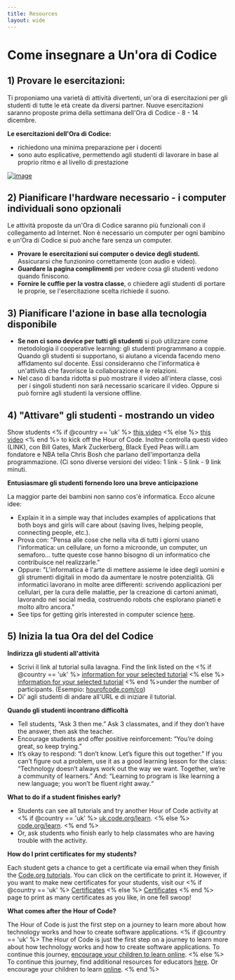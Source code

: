```yaml
---
title: Resources 
layout: wide
---
```


# Come insegnare a Un'ora di Codice

## 1) Provare le esercitazioni:

Ti proponiamo una varietà di attività divertenti, un'ora di esercitazioni per gli studenti di tutte le età create da diversi partner. Nuove esercitazioni saranno proposte prima della settimana dell'Ora di Codice - 8 - 14 dicembre.

**Le esercitazioni dell'Ora di Codice:**

  * richiedono una minima preparazione per i docenti
  * sono auto esplicative, permettendo agli studenti di lavorare in base al proprio ritmo e al livello di prestazione

[![image](http://code.org/images/tutorials.png)](http://code.org/learn)

## 2) Pianificare l'hardware necessario - i computer individuali sono opzionali

Le attività proposte da un'Ora di Codice saranno più funzionali con il collegamento ad Internet. Non è necessario un computer per ogni bambino e un'Ora di Codice si può anche fare senza un computer.

  * **Provare le esercitazioni sui computer o device degli studenti.** Assicurarsi che funzionino correttamente (con audio e video).
  * **Guardare la pagina complimenti** per vedere cosa gli studenti vedono quando finiscono. 
  * **Fornire le cuffie per la vostra classe**, o chiedere agli studenti di portare le proprie, se l'esercitazione scelta richiede il suono.

## 3) Pianificare l'azione in base alla tecnologia disponibile

  * **Se non ci sono device per tutti gli studenti** si può utilizzare come metodologia il cooperative learning: gli studenti programmano a coppie. Quando gli studenti si supportano, si aiutano a vicenda facendo meno affidamento sul docente. Essi consideranno che l'informatica è un'attività che favorisce la collaborazione e le relazioni.
  * Nel caso di banda ridotta si può mostrare il video all'intera classe, così per i singoli studenti non sarà necessario scaricare il video. Oppure si può fornire agli studenti la versione offline.

## 4) "Attivare" gli studenti - mostrando un video

Show students <% if @country == 'uk' %> [this video](https://www.youtube.com/watch?v=96B5-JGA9EQ) <% else %> [this video](http://www.youtube.com/watch?v=FC5FbmsH4fw) <% end %> to kick off the Hour of Code. Inoltre controlla questi video (LINK), con Bill Gates, Mark Zuckerberg, Black Eyed Peas will.i.am fondatore e NBA tella Chris Bosh che parlano dell'importanza della programmazione. (Ci sono diverse versioni dei video: 1 link - 5 link - 9 link minuti.

**Entusiasmare gli studenti fornendo loro una breve anticipazione**

La maggior parte dei bambini non sanno cos'è informatica. Ecco alcune idee:

  * Explain it in a simple way that includes examples of applications that both boys and girls will care about (saving lives, helping people, connecting people, etc.).
  * Prova con: "Pensa alle cose che nella vita di tutti i giorni usano l'informatica: un cellulare, un forno a microonde, un computer, un semaforo... tutte queste cose hanno bisogno di un informatico che contribuisce nel realizzarle."
  * Oppure: "L'informatica è l'arte di mettere assieme le idee degli uomini e gli strumenti digitali in modo da aumentare le nostre potenzialità. Gli informatici lavorano in molte aree differenti: scrivendo applicazioni per cellulari, per la cura delle malattie, per la creazione di cartoni animati, lavorando nei social media, costruendo robots che esplorano pianeti e molto altro ancora."
  * See tips for getting girls interested in computer science [here](http://code.org/girls). 

## 5) Inizia la tua Ora del del Codice

**Indirizza gli studenti all'attività**

  * Scrivi il link al tutorial sulla lavagna. Find the link listed on the <% if @country == 'uk' %> [information for your selected tutorial](http://uk.code.org/learn) <% else %> [information for your selected tutorial](http://code.org/learn) <% end %>under the number of participants. (Esempio: [hourofcode.com/co](http://code.org/learn)) 
  * Di' agli studenti di andare all'URL e di iniziare il tutorial.

**Quando gli studenti incontrano difficoltà**

  * Tell students, “Ask 3 then me.” Ask 3 classmates, and if they don’t have the answer, then ask the teacher.
  * Encourage students and offer positive reinforcement: “You’re doing great, so keep trying.”
  * It’s okay to respond: “I don’t know. Let’s figure this out together.” If you can’t figure out a problem, use it as a good learning lesson for the class: “Technology doesn’t always work out the way we want. Together, we’re a community of learners.” And: “Learning to program is like learning a new language; you won’t be fluent right away.“

**What to do if a student finishes early?**

  * Students can see all tutorials and try another Hour of Code activity at <% if @country == 'uk' %> [uk.code.org/learn](http://uk.code.org/learn). <% else %> [code.org/learn](http://code.org/learn). <% end %> 
  * Or, ask students who finish early to help classmates who are having trouble with the activity.

**How do I print certificates for my students?**

Each student gets a chance to get a certificate via email when they finish the [Code.org tutorials](http://studio.code.org). You can click on the certificate to print it. However, if you want to make new certificates for your students, visit our <% if @country == 'uk' %> [Certificates](http://uk.code.org/certificates) <% else %> [Certificates](http://code.org/certificates) <% end %> page to print as many certificates as you like, in one fell swoop!

**What comes after the Hour of Code?**

The Hour of Code is just the first step on a journey to learn more about how technology works and how to create software applications. <% if @country == 'uk' %> The Hour of Code is just the first step on a journey to learn more about how technology works and how to create software applications. To continue this journey, [encourage your children to learn online](http://uk.code.org/learn/beyond). <% else %> To continue this journey, find additional resources for educators [here](http://code.org/educate). Or encourage your children to learn [online](http://code.org/learn/beyond). <% end %>